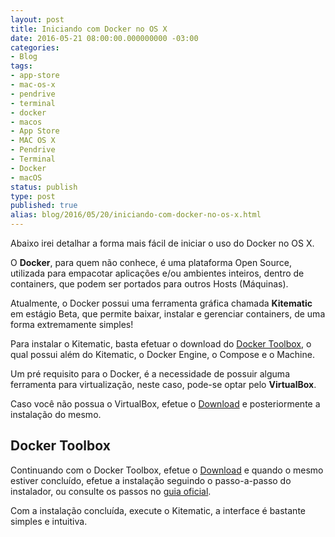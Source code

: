 ```yaml
---
layout: post
title: Iniciando com Docker no OS X
date: 2016-05-21 08:00:00.000000000 -03:00
categories:
- Blog
tags:
- app-store
- mac-os-x
- pendrive
- terminal
- docker
- macos
- App Store
- MAC OS X
- Pendrive
- Terminal
- Docker
- macOS
status: publish
type: post
published: true
alias: blog/2016/05/20/iniciando-com-docker-no-os-x.html
---
```

Abaixo irei detalhar a forma mais fácil de iniciar o uso do Docker no OS X.

O **Docker**, para quem não conhece, é uma plataforma Open Source, utilizada para empacotar aplicações e/ou ambientes inteiros, dentro de containers, que podem ser portados para outros Hosts (Máquinas).

Atualmente, o Docker possui uma ferramenta gráfica chamada **Kitematic** em estágio Beta, que permite baixar, instalar e gerenciar containers, de uma forma extremamente simples!

Para instalar o Kitematic, basta efetuar o download do [Docker Toolbox](https://www.docker.com/products/docker-toolbox), o qual possui além do Kitematic, o Docker Engine, o Compose e o Machine.

Um pré requisito para o Docker, é a necessidade de possuir alguma ferramenta para virtualização, neste caso, pode-se optar pelo **VirtualBox**.

Caso você não possua o VirtualBox, efetue o [Download](https://www.virtualbox.org/wiki/Downloads) e posteriormente a instalação do mesmo.

## Docker Toolbox

Continuando com o Docker Toolbox, efetue o [Download](https://www.docker.com/products/docker-toolbox) e quando o mesmo estiver concluído, efetue a instalação seguindo o passo-a-passo do instalador, ou consulte os passos no [guia oficial](https://docs.docker.com/mac/step_one/).

Com a instalação concluída, execute o Kitematic, a interface é bastante simples e intuitiva.
